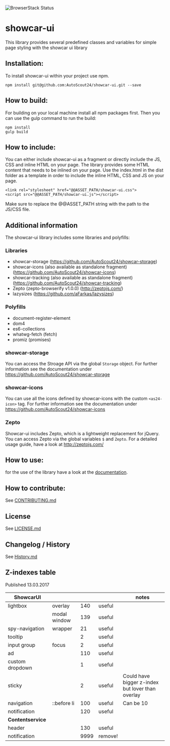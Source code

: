 ![BrowserStack Status](https://www.browserstack.com/automate/badge.svg?badge_key=V3R5K2lFTFVkRG5Ed0p1M0tiM1lhaFJ1Wm9JSllPUFlUMHlVYlp3TVdTdz0tLVhIUFdDVHZwSVk1ME9BWUU2alY0UUE9PQ==--15b92933cc78eb4b925a0778e21e88ae4fe38065)
# showcar-ui

This library provides several predefined classes and variables for simple page styling with the showcar ui library

## Installation:

To install showcar-ui within your project use npm.

    npm install git@github.com:AutoScout24/showcar-ui.git --save

## How to build:

For building on your local machine install all npm packages first. Then you can use the gulp command to run the build:

    npm install
    gulp build

## How to include:

You can either include showcar-ui as a fragment or directly include the JS, CSS and inline HTML on your page.
The library provides some HTML content that needs to be inlined on your page. Use the index.html in the dist folder as a template in order to include the inline HTML, CSS and JS on your page.

    <link rel="stylesheet" href="@@ASSET_PATH/showcar-ui.css">
    <script src="@@ASSET_PATH/showcar-ui.js"></script>

Make sure to replace the @@ASSET_PATH string with the path to the JS/CSS file.

## Additional information

The showcar-ui library includes some libraries and polyfills:

### Libraries

* showcar-storage (https://github.com/AutoScout24/showcar-storage)
* showcar-icons (also available as standalone fragment) (https://github.com/AutoScout24/showcar-icons)
* showcar-tracking (also available as standalone fragment) (https://github.com/AutoScout24/showcar-tracking)
* Zepto (zepto-browserify v1.0.0) (http://zeptojs.com/)
* lazysizes (https://github.com/aFarkas/lazysizes)


### Polyfills

* document-register-element
* dom4
* es6-collections
* whatwg-fetch (fetch)
* promiz (promises)



### showcar-storage

You can access the Stroage API via the global `Storage` object. For further information see the documentation under https://github.com/AutoScout24/showcar-storage

### showcar-icons

You can use all the icons defined by showcar-icons with the custom `<as24-icon>` tag. For further information see the documentation under https://github.com/AutoScout24/showcar-icons

### Zepto

Showcar-ui includes Zepto, which is a lightweight replacement for jQuery. You can access Zepto via the global variables `$` and `Zepto`.
For a detailed usage guide, have a look at http://zeptojs.com/

## How to use:

for the use of the library have a look at the [documentation](https://autoscout24.github.io/showcar-ui/).

## How to contribute:

See [CONTRIBUTING.md](CONTRIBUTING.md)

## License

See [LICENSE.md](LICENSE.md)

## Changelog / History

See [History.md](History.md)

## Z-indexes table

Published 13.03.2017

| ShowcarUI       |               |       |      |notes    |
| --------------- |---------------|-------|------|---------|
| lightbox        | overlay       |  140  |useful|         |
|                 | modal window  |  139  |useful|         |
| spy-navigation  | wrapper       |  21   |useful|         |
| tooltip         |               |  2    |useful|         |
| input group     | focus         |  2    |useful|         |
| ad              |               |  110  |useful|         |
| custom dropdown |               |  1    |useful|         |
| sticky          |               |  2    |useful| Could have bigger z-index but lover than overlay        |
| navigation      | ::before li   |  100  |useful| Can be 10        |
| notification    |               |  120  |useful|         |
| **Contentservice**     |        |       |      |         |
| header          |               |  130  |useful|         |
| notification    |               |  9999 |remove!|         |
